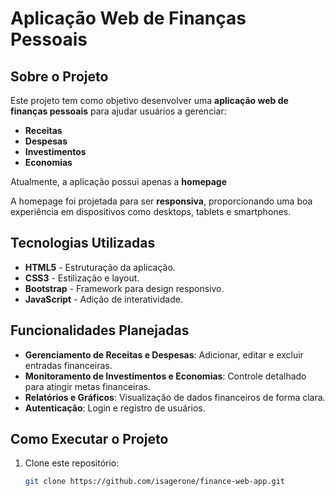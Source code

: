# Aplicação Web de Finanças Pessoais

## Sobre o Projeto
Este projeto tem como objetivo desenvolver uma **aplicação web de finanças pessoais** para ajudar usuários a gerenciar:
- **Receitas**
- **Despesas**
- **Investimentos**
- **Economias**

Atualmente, a aplicação possui apenas a **homepage**

A homepage foi projetada para ser **responsiva**, proporcionando uma boa experiência em dispositivos como desktops, tablets e smartphones.

## Tecnologias Utilizadas
- **HTML5** - Estruturação da aplicação.
- **CSS3** - Estilização e layout.
- **Bootstrap** - Framework para design responsivo.
- **JavaScript** - Adição de interatividade.

## Funcionalidades Planejadas
- **Gerenciamento de Receitas e Despesas**: Adicionar, editar e excluir entradas financeiras.
- **Monitoramento de Investimentos e Economias**: Controle detalhado para atingir metas financeiras.
- **Relatórios e Gráficos**: Visualização de dados financeiros de forma clara.
- **Autenticação**: Login e registro de usuários.

## Como Executar o Projeto
1. Clone este repositório:
   ```bash
   git clone https://github.com/isagerone/finance-web-app.git
